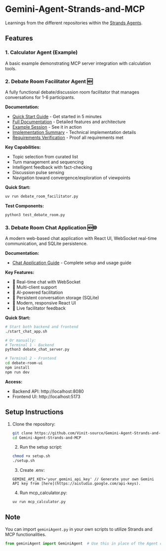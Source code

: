 # Gemini-Agent-Strands-and-MCP

Learnings from the different repositories within the [Strands Agents](https://github.com/strands-agents).

## Features

### 1. Calculator Agent (Example)
A basic example demonstrating MCP server integration with calculation tools.

### 2. Debate Room Facilitator Agent 🆕
A fully functional debate/discussion room facilitator that manages conversations for 1-6 participants.

**Documentation:**
- [Quick Start Guide](docs/QUICKSTART.md) - Get started in 5 minutes
- [Full Documentation](docs/DEBATE_ROOM_README.md) - Detailed features and architecture
- [Example Session](docs/EXAMPLE_SESSION.md) - See it in action
- [Implementation Summary](docs/IMPLEMENTATION_SUMMARY.md) - Technical implementation details
- [Requirements Verification](docs/REQUIREMENTS_VERIFICATION.md) - Proof all requirements met

**Key Capabilities:**
- Topic selection from curated list
- Turn management and sequencing
- Intelligent feedback with fact-checking
- Discussion pulse sensing
- Navigation toward convergence/exploration of viewpoints

**Quick Start:**
```bash
uv run debate_room_facilitator.py
```

**Test Components:**
```bash
python3 test_debate_room.py
```

### 3. Debate Room Chat Application 🆕🌐
A modern web-based chat application with React UI, WebSocket real-time communication, and SQLite persistence.

**Documentation:**
- [Chat Application Guide](docs/CHAT_APPLICATION.md) - Complete setup and usage guide

**Key Features:**
- 🚀 Real-time chat with WebSocket
- 👥 Multi-client support
- 🤖 AI-powered facilitation
- 💾 Persistent conversation storage (SQLite)
- 🎨 Modern, responsive React UI
- 🔄 Live facilitator feedback

**Quick Start:**
```bash
# Start both backend and frontend
./start_chat_app.sh

# Or manually:
# Terminal 1 - Backend
python3 debate_chat_server.py

# Terminal 2 - Frontend
cd debate-room-ui
npm install
npm run dev
```

**Access:**
- Backend API: http://localhost:8080
- Frontend UI: http://localhost:5173

## Setup Instructions
1. Clone the repository:
	 ```bash
	 git clone https://github.com/Vinit-source/Gemini-Agent-Strands-and-MCP.git
	 cd Gemini-Agent-Strands-and-MCP
	 ```
	 2. Run the setup script:
	 ```bash
	 chmod +x setup.sh
	 ./setup.sh
	 ```
	 3. Create .env:
     ```
     GEMINI_API_KEY='your_gemini_api_key' // Generate your own Gemini API key from [here](https://aistudio.google.com/api-keys).
     ```
     4. Run mcp_calculator.py:
	 ```bash
	 uv run mcp_calculator.py
	 ```

## Note
You can import `geminiAgent.py` in your own scripts to utilize Strands and MCP functionalities.
```python
from geminiAgent import GeminiAgent  # Use this in place of the Agent class of Strands
```
